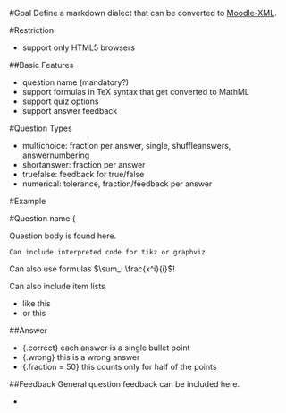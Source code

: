 #Goal
Define a markdown dialect that can be converted to [Moodle-XML](https://docs.moodle.org/23/en/Moodle_XML_format).

#Restriction

- support only HTML5 browsers

##Basic Features

- question name (mandatory?)
- support formulas in TeX syntax that get converted to MathML
- support quiz options
- support answer feedback

#Question Types

- multichoice: fraction per answer, single, shuffleanswers, answernumbering
- shortanswer: fraction per answer
- truefalse: feedback for true/false
- numerical: tolerance, fraction/feedback per answer


#Example

#Question name {

Question body is found here.
```{tikz}
Can include interpreted code for tikz or graphviz
```

Can also use formulas $\sum_i \frac{x^i}{i}$!

Can also include item lists

 - like this
 - or this

##Answer

- {.correct} each answer is a single bullet point
- {.wrong} this is a wrong answer
- {.fraction = 50} this counts only for half of the points

##Feedback
General question feedback can be included here.

 - 
